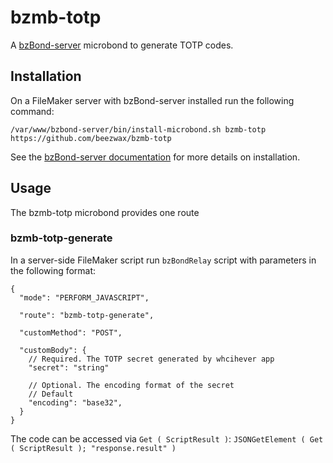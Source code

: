 # bzmb-totp

A [bzBond-server](https://github.com/beezwax/bzBond/tree/main/packages/bzBond-server#bzbond-server) microbond to generate TOTP codes.

## Installation

On a FileMaker server with bzBond-server installed run the following command:

`/var/www/bzbond-server/bin/install-microbond.sh bzmb-totp https://github.com/beezwax/bzmb-totp`

See the [bzBond-server documentation](https://github.com/beezwax/bzBond/tree/main/packages/bzBond-server#installing-microbonds) for more details on installation.

## Usage

The bzmb-totp microbond provides one route

### bzmb-totp-generate

In a server-side FileMaker script run `bzBondRelay` script with parameters in the following format:

```
{
  "mode": "PERFORM_JAVASCRIPT",

  "route": "bzmb-totp-generate",

  "customMethod": "POST",

  "customBody": {
    // Required. The TOTP secret generated by whcihever app
    "secret": "string"

    // Optional. The encoding format of the secret
    // Default
    "encoding": "base32",
  }
}

```

The code can be accessed via `Get ( ScriptResult )`:
`JSONGetElement ( Get ( ScriptResult ); "response.result" )`